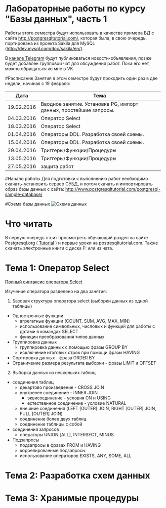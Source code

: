 Лабораторные работы по курсу "Базы данных", часть 1
================================

Работы этого семестра будут использовать в качестве примера БД с сайта http://postgresqltutorial.com/, которая была, в свою очередь, портирована из проекта Sakila для MySQL (http://dev.mysql.com/doc/sakila/en/).

В [канале Telegram](telegram.me/pgups_db) будут публиковаться новости-объявления, позже будет добавлен групповой чат для обсуждения работ. Пока его нет, можно обращаться ко мне в VK.

#Расписание
Занятия в этом семестре будут проходить один раз в две недели, начиная с 19 февраля:

Дата | Тема
---- | ----
19.02.2016 | Вводное занятие. Установка PG, импорт данных, простейшие запросы.
04.03.2016 | Оператор Select
18.03.2016 | Оператор Select
01.04.2016 | Операторы DDL. Разработка своей схемы.
15.04.2016 | Операторы DDL. Разработка своей схемы.
29.04.2016 | Триггеры/Функции/Процедуры
13.05.2016 | Триггеры/Функции/Процедуры
27.05.2016 | защита работ


#Начало работы
Для подготовки к выполнению работ необходимо скачать-установить сервер СУБД, и потом скачать и импортировать образ базы данных с сайта:
http://www.postgresqltutorial.com/postgresql-sample-database/

#Схема базы данных
![Схема данных](http://www.postgresqltutorial.com/wp-content/uploads/2013/05/PostgreSQL-Sample-Database.png)


# Что читать
В первую очередь стоит просмотреть обучающий раздел на сайте Postgresql.org ( [Tutorial](http://www.postgresql.org/docs/9.4/static/tutorial.html) ) и первые уроки на postresqltutorial.com. Также скачать электронные книги с диска F: или из чата.

# Тема 1: Оператор Select
[Полный синтаксис оператора Select](http://www.postgresql.org/docs/9.4/static/sql-select.html)

Изучение оператора разделено на два занятия:

1. Базовая структура оператора select (выборки данных из одной таблицы)
  * Однострочные функции
    *	агрегатные функции (COUNT, SUM, AVG, MAX, MIN)
    *	использование символьных, числовых и функций для работы с датами в командах SELECT
    *	функции преобразования типов данных
  * Группировка данных
    * группировка данных с помощью фразы GROUP BY
    * исключение итоговых строк при помощи фразы HAVING
  * Сортировка данных - фраза ORDER BY
  * Ограничение размера результата выборки - фразы LIMIT и OFFSET
2. Выборка данных из нескольких таблиц
  * соединения таблиц
    * декартово произведение - CROSS JOIN
    * внутренее соединение - INNER JOIN
      * эквисоединение - условия ON и USING
      * естественное соединение - условие NATURAL
    * внешние соединения (LEFT [OUTER] JOIN, RIGHT [OUTER] JOIN, FULL [OUTER] JOIN)
    * соединение более двух таблиц
    * соединение таблицы с собой
  * соединения запросов
    * операторы UNION [ALL], INTERSECT, MINUS
  * Подзапросы
    * подзапросы в фразах FROM и HAVING
    * коррелированные подзапросы
    * использование операторов EXISTS, ANY, SOME, ALL


# Тема 2: Разработка схем данных


# Тема 3: Хранимые процедуры
